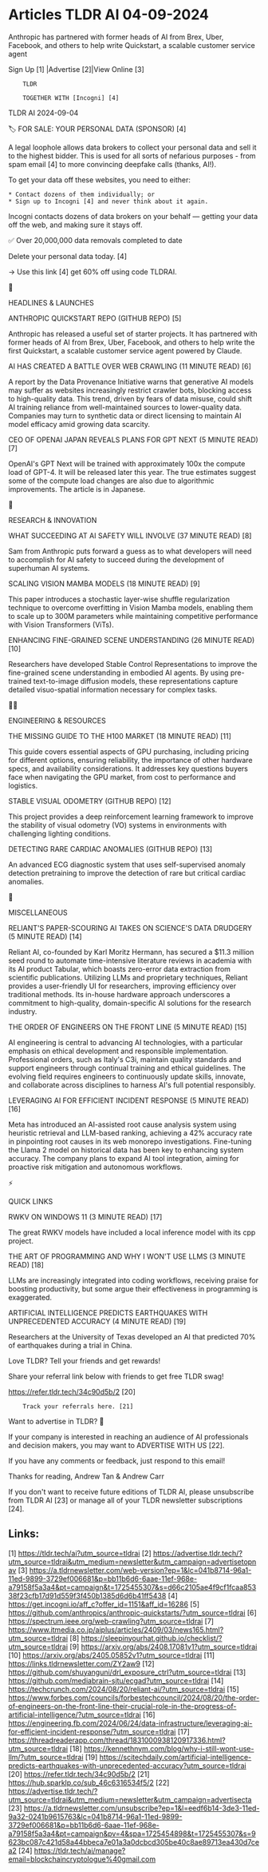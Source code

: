 # Articles TLDR AI 04-09-2024

Anthropic has partnered with former heads of AI from Brex, Uber,
Facebook, and others to help write Quickstart, a scalable customer
service agent  

 Sign Up [1] |Advertise [2]|View Online [3] 

		TLDR

		TOGETHER WITH [Incogni] [4]

TLDR AI 2024-09-04

 🏷️ FOR SALE: YOUR PERSONAL DATA (SPONSOR) [4] 

 A legal loophole allows data brokers to collect your personal data
and sell it to the highest bidder. This is used for all sorts of
nefarious purposes - from spam email [4] to more convincing deepfake
calls (thanks, AI!).

To get your data off these websites, you need to either:

 	* Contact dozens of them individually; or
 	* Sign up to Incogni [4] and never think about it again.

Incogni contacts dozens of data brokers on your behalf — getting
your data off the web, and making sure it stays off.

✅ Over 20,000,000 data removals completed to date

Delete your personal data today. [4]

→ Use this link [4] get 60% off using code TLDRAI.

🚀 

HEADLINES & LAUNCHES

 ANTHROPIC QUICKSTART REPO (GITHUB REPO) [5] 

 Anthropic has released a useful set of starter projects. It has
partnered with former heads of AI from Brex, Uber, Facebook, and
others to help write the first Quickstart, a scalable customer service
agent powered by Claude. 

 AI HAS CREATED A BATTLE OVER WEB CRAWLING (11 MINUTE READ) [6] 

 A report by the Data Provenance Initiative warns that generative AI
models may suffer as websites increasingly restrict crawler bots,
blocking access to high-quality data. This trend, driven by fears of
data misuse, could shift AI training reliance from well-maintained
sources to lower-quality data. Companies may turn to synthetic data or
direct licensing to maintain AI model efficacy amid growing data
scarcity. 

 CEO OF OPENAI JAPAN REVEALS PLANS FOR GPT NEXT (5 MINUTE READ) [7] 

 OpenAI's GPT Next will be trained with approximately 100x the compute
load of GPT-4. It will be released later this year. The true estimates
suggest some of the compute load changes are also due to algorithmic
improvements. The article is in Japanese. 

🧠 

RESEARCH & INNOVATION

 WHAT SUCCEEDING AT AI SAFETY WILL INVOLVE (37 MINUTE READ) [8] 

 Sam from Anthropic puts forward a guess as to what developers will
need to accomplish for AI safety to succeed during the development of
superhuman AI systems. 

 SCALING VISION MAMBA MODELS (18 MINUTE READ) [9] 

 This paper introduces a stochastic layer-wise shuffle regularization
technique to overcome overfitting in Vision Mamba models, enabling
them to scale up to 300M parameters while maintaining competitive
performance with Vision Transformers (ViTs). 

 ENHANCING FINE-GRAINED SCENE UNDERSTANDING (26 MINUTE READ) [10] 

 Researchers have developed Stable Control Representations to improve
the fine-grained scene understanding in embodied AI agents. By using
pre-trained text-to-image diffusion models, these representations
capture detailed visuo-spatial information necessary for complex
tasks. 

🧑‍💻 

ENGINEERING & RESOURCES

 THE MISSING GUIDE TO THE H100 MARKET (18 MINUTE READ) [11] 

 This guide covers essential aspects of GPU purchasing, including
pricing for different options, ensuring reliability, the importance of
other hardware specs, and availability considerations. It addresses
key questions buyers face when navigating the GPU market, from cost to
performance and logistics. 

 STABLE VISUAL ODOMETRY (GITHUB REPO) [12] 

 This project provides a deep reinforcement learning framework to
improve the stability of visual odometry (VO) systems in environments
with challenging lighting conditions. 

 DETECTING RARE CARDIAC ANOMALIES (GITHUB REPO) [13] 

 An advanced ECG diagnostic system that uses self-supervised anomaly
detection pretraining to improve the detection of rare but critical
cardiac anomalies. 

🎁 

MISCELLANEOUS

 RELIANT'S PAPER-SCOURING AI TAKES ON SCIENCE'S DATA DRUDGERY (5
MINUTE READ) [14] 

 Reliant AI, co-founded by Karl Moritz Hermann, has secured a $11.3
million seed round to automate time-intensive literature reviews in
academia with its AI product Tabular, which boasts zero-error data
extraction from scientific publications. Utilizing LLMs and
proprietary techniques, Reliant provides a user-friendly UI for
researchers, improving efficiency over traditional methods. Its
in-house hardware approach underscores a commitment to high-quality,
domain-specific AI solutions for the research industry. 

 THE ORDER OF ENGINEERS ON THE FRONT LINE (5 MINUTE READ) [15] 

 AI engineering is central to advancing AI technologies, with a
particular emphasis on ethical development and responsible
implementation. Professional orders, such as Italy's C3i, maintain
quality standards and support engineers through continual training and
ethical guidelines. The evolving field requires engineers to
continuously update skills, innovate, and collaborate across
disciplines to harness AI's full potential responsibly. 

 LEVERAGING AI FOR EFFICIENT INCIDENT RESPONSE (5 MINUTE READ) [16] 

 Meta has introduced an AI-assisted root cause analysis system using
heuristic retrieval and LLM-based ranking, achieving a 42% accuracy
rate in pinpointing root causes in its web monorepo investigations.
Fine-tuning the Llama 2 model on historical data has been key to
enhancing system accuracy. The company plans to expand AI tool
integration, aiming for proactive risk mitigation and autonomous
workflows. 

⚡ 

QUICK LINKS

 RWKV ON WINDOWS 11 (3 MINUTE READ) [17] 

 The great RWKV models have included a local inference model with its
cpp project. 

 THE ART OF PROGRAMMING AND WHY I WON'T USE LLMS (3 MINUTE READ) [18] 

 LLMs are increasingly integrated into coding workflows, receiving
praise for boosting productivity, but some argue their effectiveness
in programming is exaggerated. 

 ARTIFICIAL INTELLIGENCE PREDICTS EARTHQUAKES WITH UNPRECEDENTED
ACCURACY (4 MINUTE READ) [19] 

 Researchers at the University of Texas developed an AI that predicted
70% of earthquakes during a trial in China. 

Love TLDR? Tell your friends and get rewards!

 Share your referral link below with friends to get free TLDR swag! 

 https://refer.tldr.tech/34c90d5b/2 [20] 

		Track your referrals here. [21]

Want to advertise in TLDR? 📰

 If your company is interested in reaching an audience of AI
professionals and decision makers, you may want to ADVERTISE WITH US
[22]. 

 If you have any comments or feedback, just respond to this email! 

Thanks for reading, 
Andrew Tan & Andrew Carr 

If you don't want to receive future editions of TLDR AI, please
unsubscribe from TLDR AI [23] or manage all of your TLDR newsletter
subscriptions [24]. 

 

Links:
------
[1] https://tldr.tech/ai?utm_source=tldrai
[2] https://advertise.tldr.tech/?utm_source=tldrai&utm_medium=newsletter&utm_campaign=advertisetopnav
[3] https://a.tldrnewsletter.com/web-version?ep=1&lc=041b8714-96a1-11ed-9899-3729ef006681&p=bb11b6d6-6aae-11ef-968e-a79158f5a3a4&pt=campaign&t=1725455307&s=d66c2105ae4f9cf1fcaa85338f23cfb17d91d559f3f450b1385d6d6b41ff5438
[4] https://get.incogni.io/aff_c?offer_id=1151&aff_id=16286
[5] https://github.com/anthropics/anthropic-quickstarts/?utm_source=tldrai
[6] https://spectrum.ieee.org/web-crawling?utm_source=tldrai
[7] https://www.itmedia.co.jp/aiplus/articles/2409/03/news165.html?utm_source=tldrai
[8] https://sleepinyourhat.github.io/checklist/?utm_source=tldrai
[9] https://arxiv.org/abs/2408.17081v1?utm_source=tldrai
[10] https://arxiv.org/abs/2405.05852v1?utm_source=tldrai
[11] https://links.tldrnewsletter.com/ZY2aw9
[12] https://github.com/shuyanguni/drl_exposure_ctrl?utm_source=tldrai
[13] https://github.com/mediabrain-sjtu/ecgad?utm_source=tldrai
[14] https://techcrunch.com/2024/08/20/reliant-ai/?utm_source=tldrai
[15] https://www.forbes.com/councils/forbestechcouncil/2024/08/20/the-order-of-engineers-on-the-front-line-their-crucial-role-in-the-progress-of-artificial-intelligence/?utm_source=tldrai
[16] https://engineering.fb.com/2024/06/24/data-infrastructure/leveraging-ai-for-efficient-incident-response/?utm_source=tldrai
[17] https://threadreaderapp.com/thread/1831000938120917336.html?utm_source=tldrai
[18] https://kennethnym.com/blog/why-i-still-wont-use-llm/?utm_source=tldrai
[19] https://scitechdaily.com/artificial-intelligence-predicts-earthquakes-with-unprecedented-accuracy?utm_source=tldrai
[20] https://refer.tldr.tech/34c90d5b/2
[21] https://hub.sparklp.co/sub_46c6316534f5/2
[22] https://advertise.tldr.tech/?utm_source=tldrai&utm_medium=newsletter&utm_campaign=advertisecta
[23] https://a.tldrnewsletter.com/unsubscribe?ep=1&l=eedf6b14-3de3-11ed-9a32-0241b9615763&lc=041b8714-96a1-11ed-9899-3729ef006681&p=bb11b6d6-6aae-11ef-968e-a79158f5a3a4&pt=campaign&pv=4&spa=1725454898&t=1725455307&s=9623bc087c421d58a44bbeca7e01a3a0dcbcd305be40c8ae89713ea430d7cea2
[24] https://tldr.tech/ai/manage?email=blockchaincryptologue%40gmail.com
